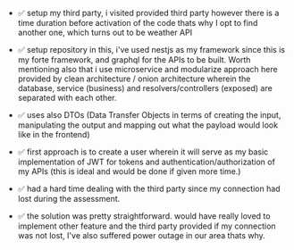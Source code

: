 - ✅ setup my third party, i visited provided third party however there is a time duration before activation of the 
  code thats why I opt to find another one, which turns out to be weather API 
- ✅ setup repository in this, i've used nestjs as my framework since this is my forte framework, and graphql for the 
  APIs to be built. Worth mentioning also that i use microservice and modularize approach here provided by clean architecture / onion architecture wherein the database, service (business) and resolvers/controllers (exposed) are separated with each other.

- ✅ uses also DTOs (Data Transfer Objects in terms of creating the input, manipulating the output and mapping out what the payload would look like in the frontend)
- ✅ first approach is to create a user wherein it will serve as my basic implementation of JWT for tokens and 
  authentication/authorization of my APIs (this is ideal and would be done if given more time.)
- ✅ had a hard time dealing with the third party since my connection had lost during the assessment.
- ✅ the solution was pretty straightforward. would have really loved to implement other feature and the third party 
  provided if my connection was not lost, I've also suffered power outage in our area thats why. 